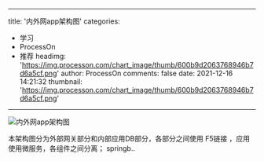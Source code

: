 
---
title: '内外网app架构图'
categories: 
 - 学习
 - ProcessOn
 - 推荐
headimg: 'https://img.processon.com/chart_image/thumb/600b9d2063768946b7d6a5cf.png'
author: ProcessOn
comments: false
date: 2021-12-16 14:21:32
thumbnail: 'https://img.processon.com/chart_image/thumb/600b9d2063768946b7d6a5cf.png'
---

<div>   
<img class="thumb" alt="内外网app架构图" src="https://img.processon.com/chart_image/thumb/600b9d2063768946b7d6a5cf.png" referrerpolicy="no-referrer">
<p>本架构图分为外部网关部分和内部应用DB部分，各部分之间使用 F5链接 ，应用使用微服务，各组件之间分离；
springb..</p>  
</div>
            